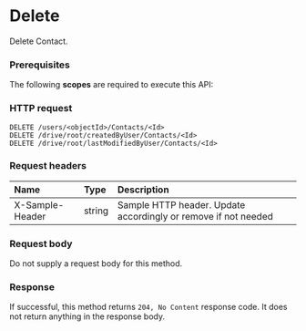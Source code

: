 # Delete

Delete Contact.
### Prerequisites
The following **scopes** are required to execute this API: 
### HTTP request
<!-- { "blockType": "ignored" } -->
```http
DELETE /users/<objectId>/Contacts/<Id>
DELETE /drive/root/createdByUser/Contacts/<Id>
DELETE /drive/root/lastModifiedByUser/Contacts/<Id>

```
### Request headers
| Name       | Type | Description|
|:---------------|:--------|:----------|
| X-Sample-Header  | string  | Sample HTTP header. Update accordingly or remove if not needed|

### Request body
Do not supply a request body for this method.


### Response
If successful, this method returns `204, No Content` response code. It does not return anything in the response body.


<!-- uuid: cfe36506-792b-4056-b896-443ba1deaf72
2015-10-25 11:57:35 UTC -->
<!-- {
  "type": "#page.annotation",
  "description": "Delete",
  "keywords": "",
  "section": "documentation",
  "tocPath": ""
}-->